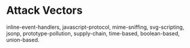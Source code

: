 # Attack Vectors

inline-event-handlers, javascript-protocol, mime-sniffing, svg-scripting, jsonp, prototype-pollution, supply-chain, time-based, boolean-based, union-based.
